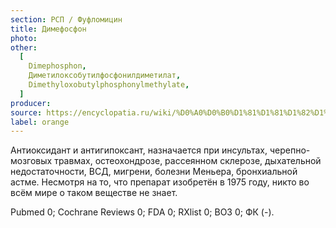 ```yaml
---
section: РСП / Фуфломицин
title: Димефосфон
photo:
other:
  [
    Dimephosphon,
    Диметилоксобутилфосфонилдиметилат,
    Dimethyloxobutylphosphonylmethylate,
  ]
producer:
source: https://encyclopatia.ru/wiki/%D0%A0%D0%B0%D1%81%D1%81%D1%82%D1%80%D0%B5%D0%BB%D1%8C%D0%BD%D1%8B%D0%B9_%D1%81%D0%BF%D0%B8%D1%81%D0%BE%D0%BA_%D0%BF%D1%80%D0%B5%D0%BF%D0%B0%D1%80%D0%B0%D1%82%D0%BE%D0%B2
label: orange
---
```


Антиоксидант и антигипоксант, назначается при инсультах, черепно-мозговых травмах, остеохондрозе, рассеянном склерозе, дыхательной недостаточности, ВСД, мигрени, болезни Меньера, бронхиальной астме. Несмотря на то, что препарат изобретён в 1975 году, никто во всём мире о таком веществе не знает.

Pubmed 0; Cochrane Reviews 0; FDA 0; RXlist 0; ВОЗ 0; ФК (-).
